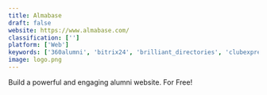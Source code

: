 ```yaml
---
title: Almabase
draft: false 
website: https://www.almabase.com/
classification: ['']
platform: ['Web']
keywords: ['360alumni', 'bitrix24', 'brilliant_directories', 'clubexpress', 'constant_contact', 'duda', 'memberleap', 'memberplanet', 'memberclicks', 'starchapter', 'vaave', 'veryconnect', 'vue_storefront', 'wild_apricot']
image: logo.png
---
```

Build a powerful and engaging alumni website. For Free!